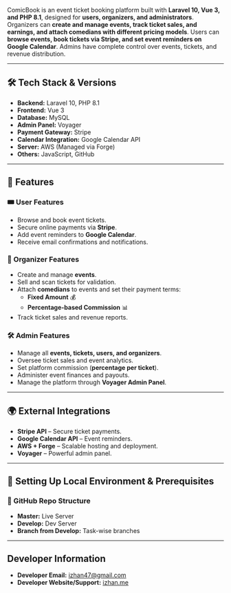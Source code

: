 ComicBook is an event ticket booking platform built with **Laravel 10, Vue 3, and PHP 8.1**, designed for **users, organizers, and administrators**. Organizers can **create and manage events, track ticket sales, and earnings, and attach comedians with different pricing models**. Users can **browse events, book tickets via Stripe, and set event reminders on Google Calendar**. Admins have complete control over events, tickets, and revenue distribution.

---

## 🛠 Tech Stack & Versions

- **Backend:** Laravel 10, PHP 8.1
- **Frontend:** Vue 3
- **Database:** MySQL
- **Admin Panel:** Voyager
- **Payment Gateway:** Stripe
- **Calendar Integration:** Google Calendar API
- **Server:** AWS (Managed via Forge)
- **Others:** JavaScript, GitHub

---

## 🎯 Features

### **🎟 User Features**
- Browse and book event tickets.
- Secure online payments via **Stripe**.
- Add event reminders to **Google Calendar**.
- Receive email confirmations and notifications.

### **🎤 Organizer Features**
- Create and manage **events**.
- Sell and scan tickets for validation.
- Attach **comedians** to events and set their payment terms:
  - **Fixed Amount** 💰
  - **Percentage-based Commission** 📊
- Track ticket sales and revenue reports.

### **🛠 Admin Features**
- Manage all **events, tickets, users, and organizers**.
- Oversee ticket sales and event analytics.
- Set platform commission (**percentage per ticket**).
- Administer event finances and payouts.
- Manage the platform through **Voyager Admin Panel**.

---

## 🌍 External Integrations
- **Stripe API** – Secure ticket payments.
- **Google Calendar API** – Event reminders.
- **AWS + Forge** – Scalable hosting and deployment.
- **Voyager** – Powerful admin panel.

---

## 🚀 Setting Up Local Environment & Prerequisites

### **📂 GitHub Repo Structure**
- **Master:**  Live Server
- **Develop:**  Dev Server
- **Branch from Develop:** Task-wise branches

---

## Developer Information

- **Developer Email:** izhan47@gmail.com
- **Developer Website/Support:** [izhan.me](https://izhan.me)
